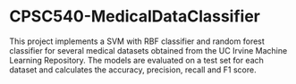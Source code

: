 # CPSC540-MedicalDataClassifier
This project implements a SVM with RBF classifier and random forest classifier for several medical datasets obtained from the UC Irvine Machine Learning Repository. The models are evaluated on a test set for each dataset and calculates the accuracy, precision, recall and F1 score.
